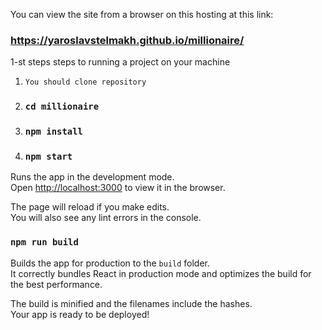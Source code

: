  You can view the site from a browser on this hosting at this link:

### https://yaroslavstelmakh.github.io/millionaire/

1-st steps steps to running a project on your machine
1. `You should clone repository`

2. ### `cd millionaire`

3. ### `npm install`

4. ### `npm start`

Runs the app in the development mode.\
Open [http://localhost:3000](http://localhost:3000) to view it in the browser.

The page will reload if you make edits.\
You will also see any lint errors in the console.

### `npm run build`

Builds the app for production to the `build` folder.\
It correctly bundles React in production mode and optimizes the build for the best performance.

The build is minified and the filenames include the hashes.\
Your app is ready to be deployed!
